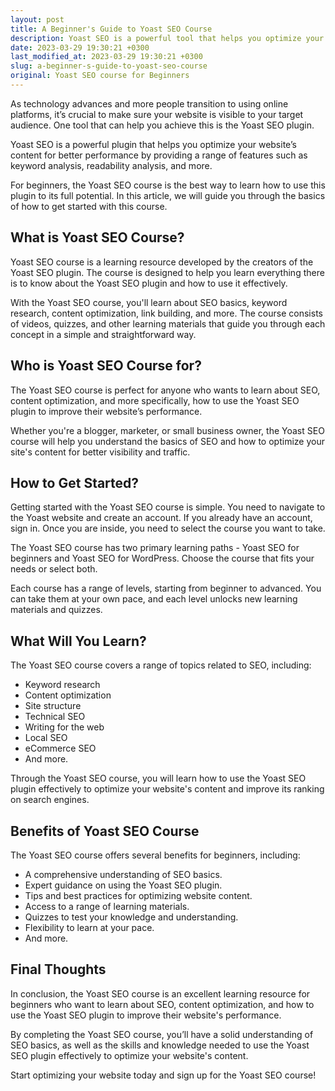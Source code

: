 ```yaml
---
layout: post
title: A Beginner's Guide to Yoast SEO Course
description: Yoast SEO is a powerful tool that helps you optimize your website for better performance. Here's everything you need to know to get started with Yoast SEO as a beginner.
date: 2023-03-29 19:30:21 +0300
last_modified_at: 2023-03-29 19:30:21 +0300
slug: a-beginner-s-guide-to-yoast-seo-course
original: Yoast SEO course for Beginners
---
```


As technology advances and more people transition to using online platforms, it’s crucial to make sure your website is visible to your target audience. One tool that can help you achieve this is the Yoast SEO plugin. 

Yoast SEO is a powerful plugin that helps you optimize your website’s content for better performance by providing a range of features such as keyword analysis, readability analysis, and more.

For beginners, the Yoast SEO course is the best way to learn how to use this plugin to its full potential. In this article, we will guide you through the basics of how to get started with this course.

## What is Yoast SEO Course?

Yoast SEO course is a learning resource developed by the creators of the Yoast SEO plugin. The course is designed to help you learn everything there is to know about the Yoast SEO plugin and how to use it effectively.

With the Yoast SEO course, you'll learn about SEO basics, keyword research, content optimization, link building, and more. The course consists of videos, quizzes, and other learning materials that guide you through each concept in a simple and straightforward way.

## Who is Yoast SEO Course for?

The Yoast SEO course is perfect for anyone who wants to learn about SEO, content optimization, and more specifically, how to use the Yoast SEO plugin to improve their website’s performance.

Whether you're a blogger, marketer, or small business owner, the Yoast SEO course will help you understand the basics of SEO and how to optimize your site's content for better visibility and traffic.

## How to Get Started?

Getting started with the Yoast SEO course is simple. You need to navigate to the Yoast website and create an account. If you already have an account, sign in. Once you are inside, you need to select the course you want to take.

The Yoast SEO course has two primary learning paths - Yoast SEO for beginners and Yoast SEO for WordPress. Choose the course that fits your needs or select both.

Each course has a range of levels, starting from beginner to advanced. You can take them at your own pace, and each level unlocks new learning materials and quizzes.

## What Will You Learn?

The Yoast SEO course covers a range of topics related to SEO, including:

- Keyword research
- Content optimization
- Site structure
- Technical SEO
- Writing for the web
- Local SEO
- eCommerce SEO
- And more.

Through the Yoast SEO course, you will learn how to use the Yoast SEO plugin effectively to optimize your website's content and improve its ranking on search engines.

## Benefits of Yoast SEO Course

The Yoast SEO course offers several benefits for beginners, including:

- A comprehensive understanding of SEO basics.
- Expert guidance on using the Yoast SEO plugin.
- Tips and best practices for optimizing website content.
- Access to a range of learning materials.
- Quizzes to test your knowledge and understanding.
- Flexibility to learn at your pace.
- And more.

## Final Thoughts

In conclusion, the Yoast SEO course is an excellent learning resource for beginners who want to learn about SEO, content optimization, and how to use the Yoast SEO plugin to improve their website's performance.

By completing the Yoast SEO course, you’ll have a solid understanding of SEO basics, as well as the skills and knowledge needed to use the Yoast SEO plugin effectively to optimize your website's content.

Start optimizing your website today and sign up for the Yoast SEO course!